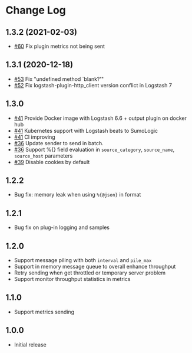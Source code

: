 # Change Log

## 1.3.2 (2021-02-03)

- [#60](https://github.com/SumoLogic/logstash-output-sumologic/pull/60) Fix plugin metrics not being sent

## 1.3.1 (2020-12-18)

- [#53](https://github.com/SumoLogic/logstash-output-sumologic/pull/53) Fix "undefined method `blank?'"
- [#52](https://github.com/SumoLogic/logstash-output-sumologic/pull/52) Fix logstash-plugin-http_client version conflict in Logstash 7

## 1.3.0

- [#41](https://github.com/SumoLogic/logstash-output-sumologic/pull/41) Provide Docker image with Logstash 6.6 + output plugin on docker hub
- [#41](https://github.com/SumoLogic/logstash-output-sumologic/pull/41) Kubernetes support with Logstash beats to SumoLogic
- [#41](https://github.com/SumoLogic/logstash-output-sumologic/pull/41) CI improving 
- [#36](https://github.com/SumoLogic/logstash-output-sumologic/pull/36) Update sender to send in batch.
- [#36](https://github.com/SumoLogic/logstash-output-sumologic/pull/36) Support %{} field evaluation in `source_category`, `source_name`, `source_host` parameters
- [#39](https://github.com/SumoLogic/logstash-output-sumologic/pull/39) Disable cookies by default

## 1.2.2

- Bug fix: memory leak when using `%{@json}` in format

## 1.2.1

- Bug fix on plug-in logging and samples

## 1.2.0

- Support message piling with both `interval` and `pile_max`
- Support in memory message queue to overall enhance throughput
- Retry sending when get throttled or temporary server problem
- Support monitor throughput statistics in metrics

## 1.1.0

- Support metrics sending

## 1.0.0

- Initial release
